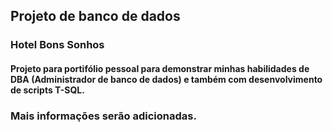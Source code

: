 ## Projeto de banco de dados

### Hotel Bons Sonhos

#### Projeto para portifólio pessoal para demonstrar minhas habilidades de DBA (Administrador de banco de dados) e também com desenvolvimento de scripts T-SQL.

### Mais informações serão adicionadas.
